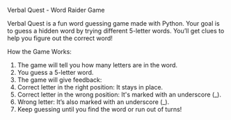 Verbal Quest - Word Raider Game

Verbal Quest is a fun word guessing game made with Python. Your goal is to guess a hidden word by trying different 5-letter words. You’ll get clues to help you figure out the correct word!

How the Game Works:
1. The game will tell you how many letters are in the word.
2. You guess a 5-letter word.
3. The game will give feedback:
4. Correct letter in the right position: It stays in place.
5. Correct letter in the wrong position: It's marked with an underscore (_).
6. Wrong letter: It’s also marked with an underscore (_).
7. Keep guessing until you find the word or run out of turns!
